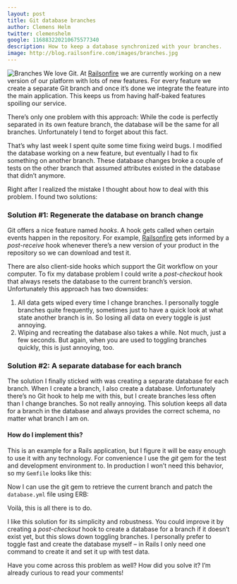 ```yaml
---
layout: post
title: Git database branches
author: Clemens Helm
twitter: clemenshelm
google: 116883220210675577340
description: How to keep a database synchronized with your branches.
image: http://blog.railsonfire.com/images/branches.jpg
---
```

![Branches](http://blog.railsonfire.com/images/branches.jpg)
We love Git. At [Railsonfire](https://www.railsonfire.com/?utm_source=blog&utm_medium=link&utm_campaign=blog) we are currently working on a new version of our platform with lots of new features. For every feature we create a separate Git branch and once it’s done we integrate the feature into the main application. This keeps us from having half-baked features spoiling our service.

There’s only one problem with this approach: While the code is perfectly separated in its own feature branch, the database will be the same for all branches. Unfortunately I tend to forget about this fact.

That’s why last week I spent quite some time fixing weird bugs. I modified the database working on a new feature, but eventually I had to fix something on another branch. These database changes broke a couple of tests on the other branch that assumed attributes existed in the database that didn’t anymore.

Right after I realized the mistake I thought about how to deal with this problem. I found two solutions:

### Solution #1: Regenerate the database on branch change

Git offers a nice feature named *hooks*. A hook gets called when certain events happen in the repository. For example, [Railsonfire](https://www.railsonfire.com/?utm_source=blog&utm_medium=link&utm_campaign=blog) gets informed by a *post-receive* hook whenever there’s a new version of your product in the repository so we can download and test it.

There are also client-side hooks which support the Git workflow on your computer. To fix my database problem I could write a *post-checkout* hook that always resets the database to the current branch’s version. Unfortunately this approach has two downsides:

1. All data gets wiped every time I change branches. I personally toggle branches quite frequently, sometimes just to have a quick look at what state another branch is in. So losing all data on every toggle is just annoying.
2. Wiping and recreating the database also takes a while. Not much, just a few seconds. But again, when you are used to toggling branches quickly, this is just annoying, too.

### Solution #2: A separate database for each branch

The solution I finally sticked with was creating a separate database for each branch. When I create a branch, I also create a database. Unfortunately there’s no Git hook to help me with this, but I create branches less often than I change branches. So not really annoying. This solution keeps all data for a branch in the database and always provides the correct schema, no matter what branch I am on.

#### How do I implement this?

This is an example for a Rails application, but I figure it will be easy enough to use it with any technology. For convenience I use the *git* gem for the test and development environment to. In production I won’t need this behavior, so my `Gemfile` looks like this:

<script src="https://gist.github.com/4156617.js?file=gistfile1.rb"></script>

Now I can use the git gem to retrieve the current branch and patch the `database.yml` file using ERB:

<script src="https://gist.github.com/4156638.js?file=gistfile1.yml"></script>

Voilà, this is all there is to do.

I like this solution for its simplicity and robustness. You could improve it by creating a *post-checkout* hook to create a database for a branch if it doesn’t exist yet, but this slows down toggling branches. I personally prefer to toggle fast and create the database myself – in Rails I only need one command to create it and set it up with test data.

Have you come across this problem as well? How did you solve it? I’m already curious to read your comments!